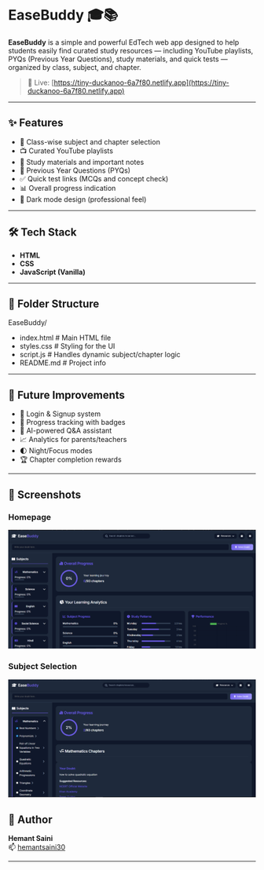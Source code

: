 # EaseBuddy 🎓📚

**EaseBuddy** is a simple and powerful EdTech web app designed to help students easily find curated study resources — including YouTube playlists, PYQs (Previous Year Questions), study materials, and quick tests — organized by class, subject, and chapter.

> 🚀 Live: [https://tiny-duckanoo-6a7f80.netlify.app](https://tiny-duckanoo-6a7f80.netlify.app)

---

## ✨ Features

- 📘 Class-wise subject and chapter selection
- 📺 Curated YouTube playlists
- 📄 Study materials and important notes
- 📝 Previous Year Questions (PYQs)
- ✅ Quick test links (MCQs and concept check)
- 📊 Overall progress indication
- 🌙 Dark mode design (professional feel)

---

## 🛠️ Tech Stack

- **HTML**
- **CSS**
- **JavaScript (Vanilla)**

---

## 📁 Folder Structure

EaseBuddy/

- index.html       # Main HTML file
- styles.css       # Styling for the UI
- script.js        # Handles dynamic subject/chapter logic
- README.md        # Project info

---

## 🚧 Future Improvements

- 🔐 Login & Signup system
- 🎯 Progress tracking with badges
- 🤖 AI-powered Q&A assistant
- 📈 Analytics for parents/teachers
- 🌓 Night/Focus modes
- 🏆 Chapter completion rewards

---

## 📸 Screenshots

### Homepage
![Homepage](assets/homepage.png)

### Subject Selection
![Subjects](assets/subject-selection.png)


## 🙌 Author

**Hemant Saini**  
📫 [hemantsaini30](https://github.com/hemantsaini30)

---
